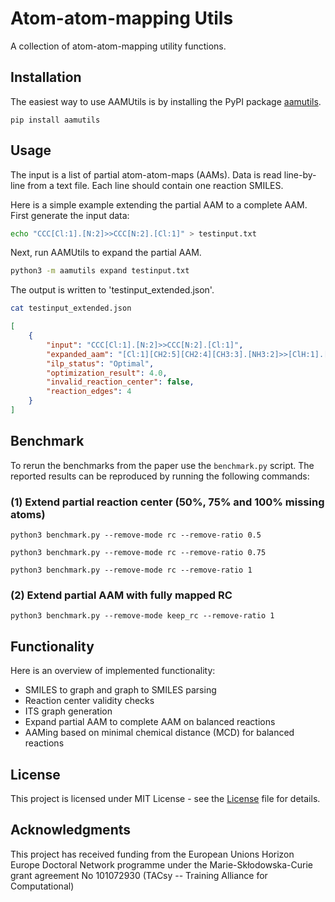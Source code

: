 # Atom-atom-mapping Utils

A collection of atom-atom-mapping utility functions. 

## Installation

The easiest way to use AAMUtils is by installing the PyPI package
[aamutils](https://pypi.org/project/aamutils/).

```
pip install aamutils
```

## Usage

The input is a list of partial atom-atom-maps (AAMs). Data is read line-by-line
from a text file. Each line should contain one reaction SMILES.

Here is a simple example extending the partial AAM to a complete AAM. First
generate the input data:

```bash
echo "CCC[Cl:1].[N:2]>>CCC[N:2].[Cl:1]" > testinput.txt
```

Next, run AAMUtils to expand the partial AAM. 

```bash 
python3 -m aamutils expand testinput.txt
```

The output is written to 'testinput_extended.json'. 

```bash 
cat testinput_extended.json 
```

```json 
[
    {
        "input": "CCC[Cl:1].[N:2]>>CCC[N:2].[Cl:1]",
        "expanded_aam": "[Cl:1][CH2:5][CH2:4][CH3:3].[NH3:2]>>[ClH:1].[NH2:2][CH2:3][CH2:4][CH3:5]",
        "ilp_status": "Optimal",
        "optimization_result": 4.0,
        "invalid_reaction_center": false,
        "reaction_edges": 4
    }
]
```

## Benchmark

To rerun the benchmarks from the paper use the ``benchmark.py`` script. The
reported results can be reproduced by running the following commands:

### (1) Extend partial reaction center (50%, 75% and 100% missing atoms)  

```
python3 benchmark.py --remove-mode rc --remove-ratio 0.5
```
```
python3 benchmark.py --remove-mode rc --remove-ratio 0.75
```
```
python3 benchmark.py --remove-mode rc --remove-ratio 1
```

### (2) Extend partial AAM with fully mapped RC 
```
python3 benchmark.py --remove-mode keep_rc --remove-ratio 1
```


## Functionality
Here is an overview of implemented functionality:

- SMILES to graph and graph to SMILES parsing
- Reaction center validity checks
- ITS graph generation
- Expand partial AAM to complete AAM on balanced reactions
- AAMing based on minimal chemical distance (MCD) for balanced reactions

## License

This project is licensed under MIT License - see the [License](LICENSE) file
for details.

## Acknowledgments

This project has received funding from the European Unions Horizon Europe
Doctoral Network programme under the Marie-Skłodowska-Curie grant agreement No
101072930 (TACsy -- Training Alliance for Computational)
